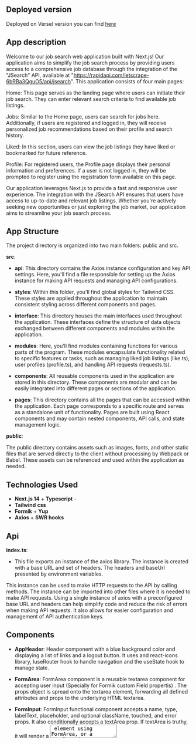 ## Deployed version
Deployed on Versel version you can find [here](iteam-task.vercel.app)

## App description

Welcome to our job search web application built with Next.js! Our application aims to simplify the job search process by providing users access to a comprehensive job database through the integration of the "JSearch" API, available at "https://rapidapi.com/letscrape-6bRBa3QguO5/api/jsearch". This application consists of four main pages:

Home: This page serves as the landing page where users can initiate their job search. They can enter relevant search criteria to find available job listings.

Jobs: Similar to the Home page, users can search for jobs here. Additionally, if users are registered and logged in, they will receive personalized job recommendations based on their profile and search history.

Liked: In this section, users can view the job listings they have liked or bookmarked for future reference.

Profile: For registered users, the Profile page displays their personal information and preferences. If a user is not logged in, they will be prompted to register using the registration form available on this page.

Our application leverages Next.js to provide a fast and responsive user experience. The integration with the JSearch API ensures that users have access to up-to-date and relevant job listings. Whether you're actively seeking new opportunities or just exploring the job market, our application aims to streamline your job search process.

## App Structure

The project directory is organized into two main folders: public and src.

**src**:

- **api**: This directory contains the Axios instance configuration and key API settings. Here, you'll find a file responsible for setting up the Axios instance for making API requests and managing API configurations.

- **styles**: Within this folder, you'll find global styles for Tailwind CSS. These styles are applied throughout the application to maintain consistent styling across different components and pages.

- **interface**: This directory houses the main interfaces used throughout the application. These interfaces define the structure of data objects exchanged between different components and modules within the application.

- **modules**: Here, you'll find modules containing functions for various parts of the program. These modules encapsulate functionality related to specific features or tasks, such as managing liked job listings (like.ts), user profiles (profile.ts), and handling API requests (requests.ts).

- **components**: All reusable components used in the application are stored in this directory. These components are modular and can be easily integrated into different pages or sections of the application.

- **pages**: This directory contains all the pages that can be accessed within the application. Each page corresponds to a specific route and serves as a standalone unit of functionality. Pages are built using React components and may contain nested components, API calls, and state management logic.

**public**:

The public directory contains assets such as images, fonts, and other static files that are served directly to the client without processing by Webpack or Babel. These assets can be referenced and used within the application as needed.

## Technologies Used
- **Next.js 14** + **Typescript** -
- **Tailwind** **css**
- **Formik** + **Yup**
- **Axios** + **SWR hooks**

## Api
**index.ts**:
- This file exports an instance of the axios library. The instance is created with a base URL and set of headers.
  The headers and baseUrl presented by  environment variables.

This instance can be used to make HTTP requests to the API by calling methods. The instance can be imported into other files where it is needed to make API requests.
Using a single instance of axios with a preconfigured base URL and headers can help simplify code and reduce the risk of errors when making API requests.
It also allows for easier configuration and management of API authentication keys.

## Components
- **AppHeader**:
  Header component with a blue background color and displaying
  a list of links and a logout button. It uses and react-icons library,
  IuseRouter hook to handle navigation and the useState hook to manage state.

- **FormArea**:
  FormArea component is a reusable textarea component for accepting user input (Specially for Formik custom
  Field propertis) . The props object is spread onto the textarea element, forwarding all defined attributes and props to the underlying HTML textarea.

- **FormInput**:
  FormInput functional component accepts a name, type, labelText, placeholder, and optional className, touched, and error props. It also conditionally accepts a textArea prop. If textArea is truthy, it will render a <textarea> element using FormArea, or a regular <input> element otherwise. The Field component from formik is used to create a controlled input field. If touched and error are truthy, an error message will be displayed below the input field.

- **FunctionalRegInput** and **PersonalRegInput**:
  These components were created to separate the registration page. In general, these are just containers for three FormInput elements, one requests personal information, the other logins and passwords.

- **JobCard**:
  Functional component JobCard renders a job posting card with information such as employerName, jobIsRemote, jobTitle, jobCity, jobMinSalary, and jobMaxSalary. It also includes a a Next.js Link component to direct to job details page, and is styled with tailwind classes. It is used for displaying a list of job postings in a user-friendly format.

- **JobGrid**:
  This component takes in a jobs array and renders it in a tailwind-style grid, using the JobCard component. The JobsGrid component is responsive, and adjusts the number of columns based on the screen size.

- **Loader**:
  Loader component renders a full-screen overlay with a spinning circular loading animation. It's a useful tool to display when data is being loaded, keeping users informed and engaged during the loading process.
  It is used to display a list of job postings in a clean, organized manner, and ensures consistency in the display of job information.

## Interfaces
For better visual clarity, we give all interfaces names starting with “I”
- **IProfile** - represents data for new or existing users profile
- **IFormProps** - represents data that needed by FormInput
- **IGetResponse** - represents data in response for "get" request
- **IJobData** - represents data of sinlge job proposition
- **IRegistrationValues** - represents values that Formik uses for registration

## Moduls
They divided for three parts: like, profile, requests;
- **like.ts**: This module provides functions for managing liked jobs using browser local storage.

    - _toggleLikedJob_: adds or removes a job to or from the list of liked jobs, and saves the updated list to local storage.

    - _isJobInStorage_: returns true if a given job is in the list of liked jobs, or false otherwise.

    - _getLikedJobs_: returns the current list of liked jobs from local storage.

    - _deleteLikedJob_: removes a job from the list of liked jobs, and saves the updated list to local storage.
- **profile.ts**: This module is used to manage user authentication and validation of user input in a web application.

    -  _SignupSchema_  object utilizes the yup validation library to define a schema for a user signup form, ensuring that user input meets the required length and format.

    - _logOut_ function is a utility function that clears the local storage to ensure that the user logs out properly, removing any information that was saved during their session.

    - _registerUser_ - function that takes profile (IProfile interface) data and savet it to localStorage like JSON string.
- **requests.ts**:
  This module exports two functions listJobsFetcher and detailFetcher that perform HTTP requests to fetch job data.

  _listJobsFetcher_  - fetcher-function for SWR, and it`s accepts a searchTerm parameter as an argument and
  returns a Promise that resolves to an array of IJobData objects (basically it's list of job proposition) on a successful response.

  _detailFetcher_ accepts an id parameter as an argument and returns a Promise that resolves to a single IJobData object (single job proposition) on a successful response.

  Two first functions make use of the api object to send HTTP requests to a server with the help of axios.
  The responses are then transformed to match the required data structure defined in the IJobData interface before being returned.

## Pages

There are several pages in this application:

- **Home** - Job search page. After the user enters a request in input. If the answer is positive, JobCards will be shown
  (inside the JobGrid component). With each new search, the cards will be updated. Axios and SWR are used for requests.

- **CreateProfile** - This component creates a new user account and stores user data in the local storage of the browser. After submission, the user is redirected to the /jobs page. Also if profile exists
  navigate him on '/profile' page.

- **JobPage ([jobId].tsx)** - This component displays the job details (IJobData), that it gets from api. Information like icon, sallary or city rendering conditionaly. This component uses the Image component from Next.js to display the job image. Also, there is a Loaded component, that renders, whene information from api loading.

- **Jobs** - It's page that shows a jobs proposition. If the user is registered, the page will display recommended vacancies to him
  if found (Depending on the description and desired position of his profile). There is also a job search line on the page, so in addition to recommendations, you can find a job manually. Loader component also include

- **Liked** - A page for displaying job cards that you liked. Using functions from the "liked" module, data is taken from localStorage and displayed on the page as JobCard components. There is also a delete button next to each card, that filters localStorage (remove job object with same id) .

- **Profile** - Page for profile data image. Personal data is displayed here (Name, desired position and else info about user). Using the "like" module, data is taken from localStorage. If it doesn’t find the information (there is no profile), it redirects to the "/create-profile page".
